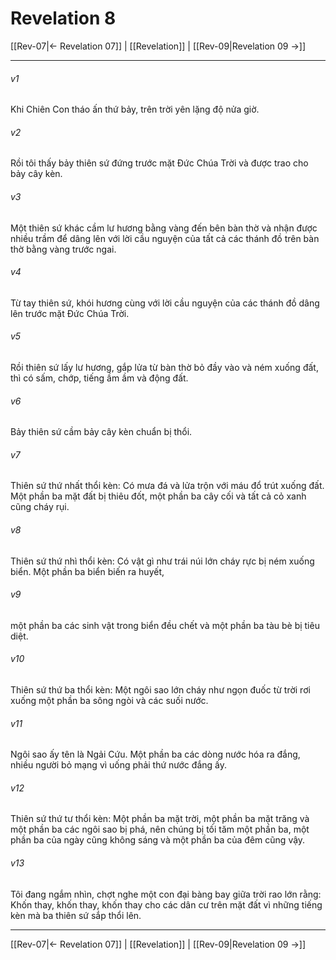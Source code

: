 # Revelation 8

[[Rev-07|← Revelation 07]] | [[Revelation]] | [[Rev-09|Revelation 09 →]]
***



###### v1 
Khi Chiên Con tháo ấn thứ bảy, trên trời yên lặng độ nửa giờ. 

###### v2 
Rồi tôi thấy bảy thiên sứ đứng trước mặt Đức Chúa Trời và được trao cho bảy cây kèn. 

###### v3 
Một thiên sứ khác cầm lư hương bằng vàng đến bên bàn thờ và nhận được nhiều trầm để dâng lên với lời cầu nguyện của tất cả các thánh đồ trên bàn thờ bằng vàng trước ngai. 

###### v4 
Từ tay thiên sứ, khói hương cùng với lời cầu nguyện của các thánh đồ dâng lên trước mặt Đức Chúa Trời. 

###### v5 
Rồi thiên sứ lấy lư hương, gắp lửa từ bàn thờ bỏ đầy vào và ném xuống đất, thì có sấm, chớp, tiếng ầm ầm và động đất. 

###### v6 
Bảy thiên sứ cầm bảy cây kèn chuẩn bị thổi. 

###### v7 
Thiên sứ thứ nhất thổi kèn: Có mưa đá và lửa trộn với máu đổ trút xuống đất. Một phần ba mặt đất bị thiêu đốt, một phần ba cây cối và tất cả cỏ xanh cũng cháy rụi. 

###### v8 
Thiên sứ thứ nhì thổi kèn: Có vật gì như trái núi lớn cháy rực bị ném xuống biển. Một phần ba biển biến ra huyết, 

###### v9 
một phần ba các sinh vật trong biển đều chết và một phần ba tàu bè bị tiêu diệt. 

###### v10 
Thiên sứ thứ ba thổi kèn: Một ngôi sao lớn cháy như ngọn đuốc từ trời rơi xuống một phần ba sông ngòi và các suối nước. 

###### v11 
Ngôi sao ấy tên là Ngải Cứu. Một phần ba các dòng nước hóa ra đắng, nhiều người bỏ mạng vì uống phải thứ nước đắng ấy. 

###### v12 
Thiên sứ thứ tư thổi kèn: Một phần ba mặt trời, một phần ba mặt trăng và một phần ba các ngôi sao bị phá, nên chúng bị tối tăm một phần ba, một phần ba của ngày cũng không sáng và một phần ba của đêm cũng vậy. 

###### v13 
Tôi đang ngắm nhìn, chợt nghe một con đại bàng bay giữa trời rao lớn rằng: Khốn thay, khốn thay, khốn thay cho các dân cư trên mặt đất vì những tiếng kèn mà ba thiên sứ sắp thổi lên.

***
[[Rev-07|← Revelation 07]] | [[Revelation]] | [[Rev-09|Revelation 09 →]]
